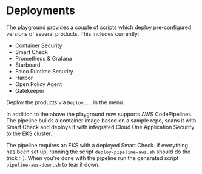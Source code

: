 # Deployments

The playground provides a couple of scripts which deploy pre-configured versions of several products. This includes currently:

- Container Security
- Smart Check
- Prometheus & Grafana
- Starboard
- Falco Runtime Security
- Harbor
- Open Policy Agent
- Gatekeeper

Deploy the products via `Deploy...` in the menu.

In addition to the above the playground now supports AWS CodePipelines. The pipeline builds a container image based on a sample repo, scans it with Smart Check and deploys it with integrated Cloud One Application Security to the EKS cluster.

The pipeline requires an EKS with a deployed Smart Check. If everything has been set up, running the script `deploy-pipeline-aws.sh` should do the trick :-). When you're done with the pipeline run the generated script `pipeline-aws-down.sh` to tear it down.
